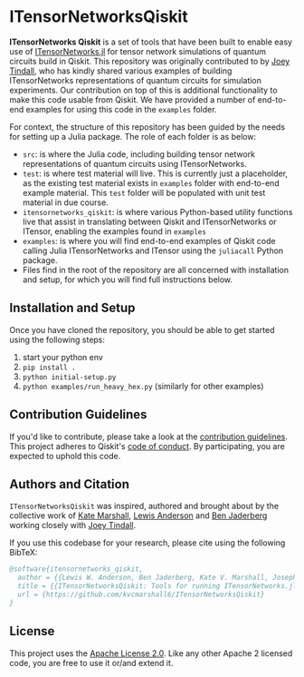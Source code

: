 # ITensorNetworksQiskit

**ITensorNetworks Qiskit** is a set of tools that have been built to enable easy use of [ITensorNetworks.jl](https://github.com/ITensor/ITensorNetworks.jl) 
 for tensor network simulations of quantum circuits build in Qiskit. This repository was originally 
contributed to by [Joey Tindall](mailto:jtindall@flatironinstitute.org), who has kindly shared various examples of 
building ITensorNetworks representations of quantum circuits for simulation experiments. Our 
contribution on top of this is additional functionality to make this code usable from Qiskit. We have
provided a number of end-to-end examples for using this code in the `examples` folder.

For context, the structure of this repository has been guided by the needs for setting up a Julia package.
The role of each folder is as below:
 
 - `src`: is where the Julia code, including building tensor network representations of quantum circuits 
 using ITensorNetworks. 
 - `test`: is where test material will live. This is currently just a placeholder, as the existing test 
 material exists in `examples` folder with end-to-end example material. This `test` folder will be populated
 with unit test material in due course.
 - `itensornetworks_qiskit`: is where various Python-based utility functions live that assist in translating
 between Qiskit and ITensorNetworks or ITensor, enabling the examples found in `examples`
 - `examples`: is where you will find end-to-end examples of Qiskit code calling Julia ITensorNetworks and 
 ITensor using the `juliacall` Python package.
 - Files find in the root of the repository are all concerned with installation and setup, for which you will
 find full instructions below.

## Installation and Setup

Once you have cloned the repository, you should be able to get started using the following steps:

 1. start your python env
 2. `pip install .`
 3. `python initial-setup.py`
 4. `python examples/run_heavy_hex.py` (similarly for other examples)

## Contribution Guidelines

If you'd like to contribute, please take a look at the
[contribution guidelines](CONTRIBUTING.md).
This project adheres to Qiskit's 
[code of conduct](https://github.com/Qiskit/qiskit/blob/master/CODE_OF_CONDUCT.md).
By participating, you are expected to uphold this code.

## Authors and Citation

`ITensorNetworksQiskit` was inspired, authored and brought about by the collective work of 
[Kate Marshall](mailto:kate.marshall@ibm.com), [Lewis Anderson](mailto:lewis.anderson@ibm.com) and 
[Ben Jaderberg](mailto:benjamin.jaderberg@ibm.com) working closely with 
[Joey Tindall](mailto:jtindall@flatironinstitute.org). 

If you use this codebase for your research, please cite using the following BibTeX:

```bibtex
@software{itensornetworks_qiskit,
  author = {{Lewis W. Anderson, Ben Jaderberg, Kate V. Marshall, Joseph Tindall}},
  title = {{ITensorNetworksQiskit: Tools for running ITensorNetworks.jl simulations of Qiskit quantum circuits.}},
  url = {https://github.com/kvcmarshall6/ITensorNetworksQiskit}
}
```

## License

This project uses the [Apache License 2.0](LICENSE). Like any other Apache 2 licensed code, you are free to use it or/and extend it.


